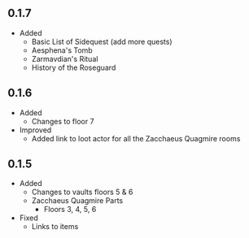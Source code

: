 ## 0.1.7
- Added
  - Basic List of Sidequest (add more quests)
  - Aesphena's Tomb
  - Zarmavdian's Ritual
  - History of the Roseguard
## 0.1.6
- Added
  - Changes to floor 7
- Improved
  - Added link to loot actor for all the Zacchaeus Quagmire rooms
## 0.1.5
  - Added
    - Changes to vaults floors 5 & 6
    - Zacchaeus Quagmire Parts
      - Floors 3, 4, 5, 6
  - Fixed
    - Links to items